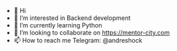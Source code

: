 - 👋 Hi
- 👀 I’m interested in Backend development
- 🌱 I’m currently learning Python
- 💞️ I’m looking to collaborate on https://mentor-city.com
- 📫 How to reach me Telegram: @andreshock

<!---
ASOsipov7493/ASOsipov7493 is a ✨ special ✨ repository because its `README.md` (this file) appears on your GitHub profile.
You can click the Preview link to take a look at your changes.
--->
